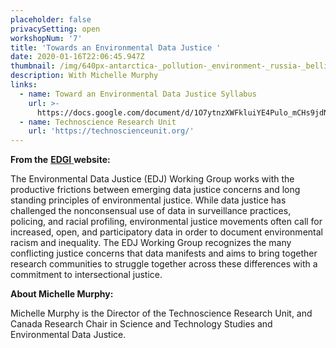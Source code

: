 ```yaml
---
placeholder: false
privacySetting: open
workshopNum: '7'
title: 'Towards an Environmental Data Justice '
date: 2020-01-16T22:06:45.947Z
thumbnail: /img/640px-antarctica-_pollution-_environment-_russia-_bellingshausen_4.jpg
description: With Michelle Murphy
links:
  - name: Toward an Environmental Data Justice Syllabus
    url: >-
      https://docs.google.com/document/d/1O7ytnzXWFkluiYE4Pulo_mCHs9jdNpPm8hw83aLU2pg
  - name: Technoscience Research Unit
    url: 'https://technoscienceunit.org/'
---
```

**From the** [**EDGI** ](https://envirodatagov.org/environmental-data-justice/)**website:** 

The Environmental Data Justice (EDJ) Working Group works with the productive frictions between emerging data justice concerns and long standing principles of environmental justice. While data justice has challenged the nonconsensual use of data in surveillance practices, policing, and racial profiling, environmental justice movements often call for increased, open, and participatory data in order to document environmental racism and inequality. The EDJ Working Group recognizes the many conflicting justice concerns that data manifests and aims to bring together research communities to struggle together across these differences with a commitment to intersectional justice. 

**About Michelle Murphy:** 

Michelle Murphy is the Director of the Technoscience Research Unit, and Canada Research Chair in Science and Technology Studies and Environmental Data Justice.
